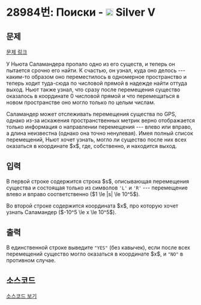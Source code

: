 # 28984번: Поиски - <img src="https://static.solved.ac/tier_small/6.svg" style="height:20px" /> Silver V

<!-- performance -->

<!-- 문제 제출 후 깃허브에 푸시를 했을 때 제출한 코드의 성능이 입력될 공간입니다.-->

<!-- end -->

## 문제

[문제 링크](https://boj.kr/28984)


<p>У Ньюта Саламандера пропало одно из его существ, и теперь он пытается срочно его найти. К счастью, он узнал, куда оно делось --- каким-то образом оно переместилось в одномерное пространство и теперь ходит туда-сюда по числовой прямой в надежде найти оттуда выход. Ньют также узнал, что сразу после перемещения существо оказалось в координате 0 числовой прямой и что перемещаться в новом пространстве оно могло только по целым числам.</p>

<p>Саламандер может отслеживать перемещения существа по GPS, однако из-за искажения пространственных метрик верно отображается только информация о направлении перемещения --- влево или вправо, а длина неизвестна (однако она точно ненулевая). Имея полный список перемещений, Ньют хочет узнать, могло ли существо после них всех оказаться в координате $x$, где, собственно, и находится выход.</p>



## 입력


<p>В первой строке содержится строка $s$, описывающая перемещения существа и состоящая только из символов <code>'L'</code> и <code>'R'</code> --- перемещение влево и вправо соответственно ($1 \le |s| \le 10^5$).</p>

<p>Во второй строке содержится координата $x$, про которую хочет узнать Саламандер ($-10^5 \le x \le 10^5$).</p>



## 출력


<p>В единственной строке выведите <code>"YES"</code> (без кавычек), если после всех перемещений существо могло оказаться в координате $x$, и <code>"NO"</code> в противном случае.</p>



## 소스코드

[소스코드 보기](Поиски.cpp)